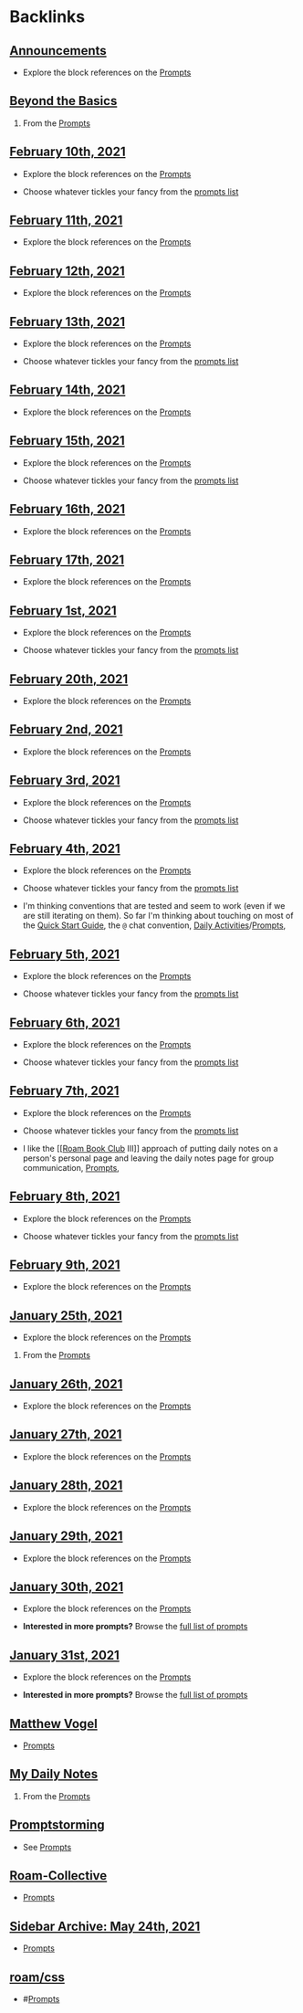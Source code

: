 
# Backlinks
## [Announcements](<Announcements.md>)
- Explore the block references on the [Prompts](<Prompts.md>)

## [Beyond the Basics](<Beyond the Basics.md>)
1. From the [Prompts](<Prompts.md>)

## [February 10th, 2021](<February 10th, 2021.md>)
- Explore the block references on the [Prompts](<Prompts.md>)

- Choose whatever tickles your fancy from the [prompts list]([Prompts](<Prompts.md>))

## [February 11th, 2021](<February 11th, 2021.md>)
- Explore the block references on the [Prompts](<Prompts.md>)

## [February 12th, 2021](<February 12th, 2021.md>)
- Explore the block references on the [Prompts](<Prompts.md>)

## [February 13th, 2021](<February 13th, 2021.md>)
- Explore the block references on the [Prompts](<Prompts.md>)

- Choose whatever tickles your fancy from the [prompts list]([Prompts](<Prompts.md>))

## [February 14th, 2021](<February 14th, 2021.md>)
- Explore the block references on the [Prompts](<Prompts.md>)

## [February 15th, 2021](<February 15th, 2021.md>)
- Explore the block references on the [Prompts](<Prompts.md>)

- Choose whatever tickles your fancy from the [prompts list]([Prompts](<Prompts.md>))

## [February 16th, 2021](<February 16th, 2021.md>)
- Explore the block references on the [Prompts](<Prompts.md>)

## [February 17th, 2021](<February 17th, 2021.md>)
- Explore the block references on the [Prompts](<Prompts.md>)

## [February 1st, 2021](<February 1st, 2021.md>)
- Explore the block references on the [Prompts](<Prompts.md>)

- Choose whatever tickles your fancy from the [prompts list]([Prompts](<Prompts.md>))

## [February 20th, 2021](<February 20th, 2021.md>)
- Explore the block references on the [Prompts](<Prompts.md>)

## [February 2nd, 2021](<February 2nd, 2021.md>)
- Explore the block references on the [Prompts](<Prompts.md>)

## [February 3rd, 2021](<February 3rd, 2021.md>)
- Explore the block references on the [Prompts](<Prompts.md>)

- Choose whatever tickles your fancy from the [prompts list]([Prompts](<Prompts.md>))

## [February 4th, 2021](<February 4th, 2021.md>)
- Explore the block references on the [Prompts](<Prompts.md>)

- Choose whatever tickles your fancy from the [prompts list]([Prompts](<Prompts.md>))

- I'm thinking conventions that are tested and seem to work (even if we are still iterating on them). So far I'm thinking about touching on most of the [Quick Start Guide](<Quick Start Guide.md>), the `@` chat convention, [Daily Activities](<Daily Activities.md>)/[Prompts](<Prompts.md>),

## [February 5th, 2021](<February 5th, 2021.md>)
- Explore the block references on the [Prompts](<Prompts.md>)

- Choose whatever tickles your fancy from the [prompts list]([Prompts](<Prompts.md>))

## [February 6th, 2021](<February 6th, 2021.md>)
- Explore the block references on the [Prompts](<Prompts.md>)

- Choose whatever tickles your fancy from the [prompts list]([Prompts](<Prompts.md>))

## [February 7th, 2021](<February 7th, 2021.md>)
- Explore the block references on the [Prompts](<Prompts.md>)

- Choose whatever tickles your fancy from the [prompts list]([Prompts](<Prompts.md>))

- I like the [[[Roam Book Club](<[[Roam Book Club.md>) III]] approach of putting daily notes on a person's personal page and leaving the daily notes page for group communication, [Prompts](<Prompts.md>),

## [February 8th, 2021](<February 8th, 2021.md>)
- Explore the block references on the [Prompts](<Prompts.md>)

- Choose whatever tickles your fancy from the [prompts list]([Prompts](<Prompts.md>))

## [February 9th, 2021](<February 9th, 2021.md>)
- Explore the block references on the [Prompts](<Prompts.md>)

## [January 25th, 2021](<January 25th, 2021.md>)
- Explore the block references on the [Prompts](<Prompts.md>)

1. From the [Prompts](<Prompts.md>)

## [January 26th, 2021](<January 26th, 2021.md>)
- Explore the block references on the [Prompts](<Prompts.md>)

## [January 27th, 2021](<January 27th, 2021.md>)
- Explore the block references on the [Prompts](<Prompts.md>)

## [January 28th, 2021](<January 28th, 2021.md>)
- Explore the block references on the [Prompts](<Prompts.md>)

## [January 29th, 2021](<January 29th, 2021.md>)
- Explore the block references on the [Prompts](<Prompts.md>)

## [January 30th, 2021](<January 30th, 2021.md>)
- Explore the block references on the [Prompts](<Prompts.md>)

- __Interested in more prompts?__ Browse the [full list of prompts]([Prompts](<Prompts.md>))

## [January 31st, 2021](<January 31st, 2021.md>)
- Explore the block references on the [Prompts](<Prompts.md>)

- __Interested in more prompts?__ Browse the [full list of prompts]([Prompts](<Prompts.md>))

## [Matthew Vogel](<Matthew Vogel.md>)
- [Prompts](<Prompts.md>)

## [My Daily Notes](<My Daily Notes.md>)
1. From the [Prompts](<Prompts.md>)

## [Promptstorming](<Promptstorming.md>)
- See [Prompts](<Prompts.md>)

## [Roam-Collective](<Roam-Collective.md>)
- [Prompts](<Prompts.md>)

## [Sidebar Archive: May 24th, 2021](<Sidebar Archive: May 24th, 2021.md>)
- [Prompts](<Prompts.md>)

## [roam/css](<roam/css.md>)
- #[Prompts](<Prompts.md>)

